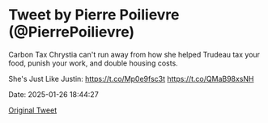 # Tweet by Pierre Poilievre (@PierrePoilievre)

Carbon Tax Chrystia can't run away from how she helped Trudeau tax your food, punish your work, and double housing costs. 

She's Just Like Justin: https://t.co/Mp0e9fsc3t https://t.co/QMaB98xsNH

Date: 2025-01-26 18:44:27

[Original Tweet](https://x.com/PierrePoilievre/status/1883586819721437308)
